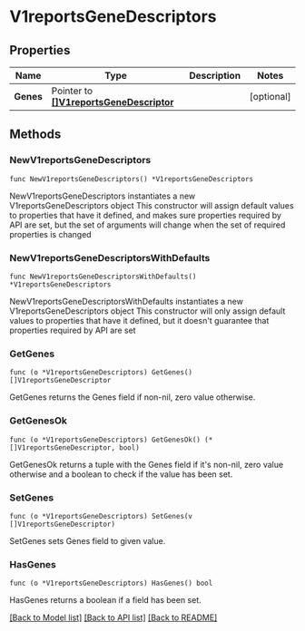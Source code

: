 # V1reportsGeneDescriptors

## Properties

Name | Type | Description | Notes
------------ | ------------- | ------------- | -------------
**Genes** | Pointer to [**[]V1reportsGeneDescriptor**](V1reportsGeneDescriptor.md) |  | [optional] 

## Methods

### NewV1reportsGeneDescriptors

`func NewV1reportsGeneDescriptors() *V1reportsGeneDescriptors`

NewV1reportsGeneDescriptors instantiates a new V1reportsGeneDescriptors object
This constructor will assign default values to properties that have it defined,
and makes sure properties required by API are set, but the set of arguments
will change when the set of required properties is changed

### NewV1reportsGeneDescriptorsWithDefaults

`func NewV1reportsGeneDescriptorsWithDefaults() *V1reportsGeneDescriptors`

NewV1reportsGeneDescriptorsWithDefaults instantiates a new V1reportsGeneDescriptors object
This constructor will only assign default values to properties that have it defined,
but it doesn't guarantee that properties required by API are set

### GetGenes

`func (o *V1reportsGeneDescriptors) GetGenes() []V1reportsGeneDescriptor`

GetGenes returns the Genes field if non-nil, zero value otherwise.

### GetGenesOk

`func (o *V1reportsGeneDescriptors) GetGenesOk() (*[]V1reportsGeneDescriptor, bool)`

GetGenesOk returns a tuple with the Genes field if it's non-nil, zero value otherwise
and a boolean to check if the value has been set.

### SetGenes

`func (o *V1reportsGeneDescriptors) SetGenes(v []V1reportsGeneDescriptor)`

SetGenes sets Genes field to given value.

### HasGenes

`func (o *V1reportsGeneDescriptors) HasGenes() bool`

HasGenes returns a boolean if a field has been set.


[[Back to Model list]](../README.md#documentation-for-models) [[Back to API list]](../README.md#documentation-for-api-endpoints) [[Back to README]](../README.md)


